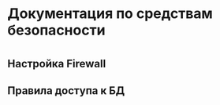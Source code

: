 <h1> Документация по средствам безопасности <h1>
  
<h2> Настройка Firewall <h2>

<h2> Правила доступа к БД <h2>
